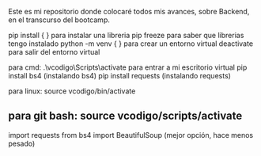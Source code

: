 Este es mi repositorio donde colocaré todos mis avances, sobre Backend, en el transcurso del bootcamp.


pip install { }  para instalar una libreria 
pip freeze       para saber que librerias tengo instalado
python -m venv { }   para crear un entorno virtual
deactivate   para salir del entorno virtual


para cmd:
.\vcodigo\Scripts\activate     para entrar a mi escritorio virtual
pip install bs4     (instalando bs4)
pip install requests     (instalando requests)

para linux:
source vcodigo/bin/activate

para git bash:
source vcodigo/scripts/activate
---------------------------------------------
import requests
from bs4 import BeautifulSoup  (mejor opción, hace menos pesado)